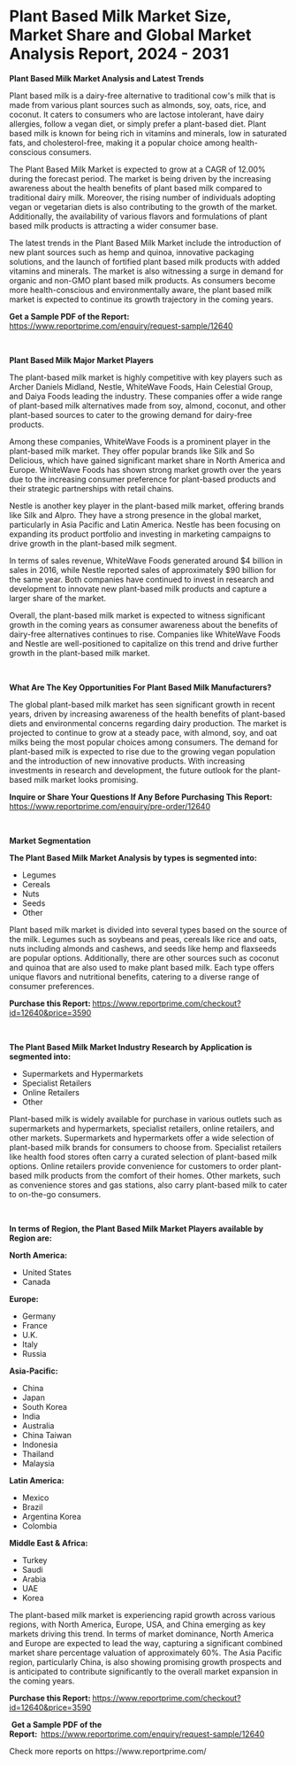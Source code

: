 <p><h1>Plant Based Milk Market Size, Market Share and Global Market Analysis Report, 2024 - 2031</h1></p><p><strong>Plant Based Milk Market Analysis and Latest Trends</strong></p>
<p><p>Plant based milk is a dairy-free alternative to traditional cow's milk that is made from various plant sources such as almonds, soy, oats, rice, and coconut. It caters to consumers who are lactose intolerant, have dairy allergies, follow a vegan diet, or simply prefer a plant-based diet. Plant based milk is known for being rich in vitamins and minerals, low in saturated fats, and cholesterol-free, making it a popular choice among health-conscious consumers.</p><p>The Plant Based Milk Market is expected to grow at a CAGR of 12.00% during the forecast period. The market is being driven by the increasing awareness about the health benefits of plant based milk compared to traditional dairy milk. Moreover, the rising number of individuals adopting vegan or vegetarian diets is also contributing to the growth of the market. Additionally, the availability of various flavors and formulations of plant based milk products is attracting a wider consumer base.</p><p>The latest trends in the Plant Based Milk Market include the introduction of new plant sources such as hemp and quinoa, innovative packaging solutions, and the launch of fortified plant based milk products with added vitamins and minerals. The market is also witnessing a surge in demand for organic and non-GMO plant based milk products. As consumers become more health-conscious and environmentally aware, the plant based milk market is expected to continue its growth trajectory in the coming years.</p></p>
<p><strong>Get a Sample PDF of the Report:&nbsp;</strong> <a href="https://www.reportprime.com/enquiry/request-sample/12640">https://www.reportprime.com/enquiry/request-sample/12640</a></p>
<p>&nbsp;</p>
<p><strong>Plant Based Milk Major Market Players</strong></p>
<p><p>The plant-based milk market is highly competitive with key players such as Archer Daniels Midland, Nestle, WhiteWave Foods, Hain Celestial Group, and Daiya Foods leading the industry. These companies offer a wide range of plant-based milk alternatives made from soy, almond, coconut, and other plant-based sources to cater to the growing demand for dairy-free products.</p><p>Among these companies, WhiteWave Foods is a prominent player in the plant-based milk market. They offer popular brands like Silk and So Delicious, which have gained significant market share in North America and Europe. WhiteWave Foods has shown strong market growth over the years due to the increasing consumer preference for plant-based products and their strategic partnerships with retail chains.</p><p>Nestle is another key player in the plant-based milk market, offering brands like Silk and Alpro. They have a strong presence in the global market, particularly in Asia Pacific and Latin America. Nestle has been focusing on expanding its product portfolio and investing in marketing campaigns to drive growth in the plant-based milk segment.</p><p>In terms of sales revenue, WhiteWave Foods generated around $4 billion in sales in 2016, while Nestle reported sales of approximately $90 billion for the same year. Both companies have continued to invest in research and development to innovate new plant-based milk products and capture a larger share of the market.</p><p>Overall, the plant-based milk market is expected to witness significant growth in the coming years as consumer awareness about the benefits of dairy-free alternatives continues to rise. Companies like WhiteWave Foods and Nestle are well-positioned to capitalize on this trend and drive further growth in the plant-based milk market.</p></p>
<p>&nbsp;</p>
<p><strong>What Are The Key Opportunities For Plant Based Milk Manufacturers?</strong></p>
<p><p>The global plant-based milk market has seen significant growth in recent years, driven by increasing awareness of the health benefits of plant-based diets and environmental concerns regarding dairy production. The market is projected to continue to grow at a steady pace, with almond, soy, and oat milks being the most popular choices among consumers. The demand for plant-based milk is expected to rise due to the growing vegan population and the introduction of new innovative products. With increasing investments in research and development, the future outlook for the plant-based milk market looks promising.</p></p>
<p><strong>Inquire or Share Your Questions If Any Before Purchasing This Report:</strong> <a href="https://www.reportprime.com/enquiry/pre-order/12640">https://www.reportprime.com/enquiry/pre-order/12640</a></p>
<p>&nbsp;</p>
<p><strong>Market Segmentation</strong></p>
<p><strong>The Plant Based Milk Market Analysis by types is segmented into:</strong></p>
<p><ul><li>Legumes</li><li>Cereals</li><li>Nuts</li><li>Seeds</li><li>Other</li></ul></p>
<p><p>Plant based milk market is divided into several types based on the source of the milk. Legumes such as soybeans and peas, cereals like rice and oats, nuts including almonds and cashews, and seeds like hemp and flaxseeds are popular options. Additionally, there are other sources such as coconut and quinoa that are also used to make plant based milk. Each type offers unique flavors and nutritional benefits, catering to a diverse range of consumer preferences.</p></p>
<p><strong>Purchase this Report:&nbsp;</strong><a href="https://www.reportprime.com/checkout?id=12640&price=3590">https://www.reportprime.com/checkout?id=12640&price=3590</a></p>
<p>&nbsp;</p>
<p><strong>The Plant Based Milk Market Industry Research by Application is segmented into:</strong></p>
<p><ul><li>Supermarkets and Hypermarkets</li><li>Specialist Retailers</li><li>Online Retailers</li><li>Other</li></ul></p>
<p><p>Plant-based milk is widely available for purchase in various outlets such as supermarkets and hypermarkets, specialist retailers, online retailers, and other markets. Supermarkets and hypermarkets offer a wide selection of plant-based milk brands for consumers to choose from. Specialist retailers like health food stores often carry a curated selection of plant-based milk options. Online retailers provide convenience for customers to order plant-based milk products from the comfort of their homes. Other markets, such as convenience stores and gas stations, also carry plant-based milk to cater to on-the-go consumers.</p></p>
<p>&nbsp;</p>
<p><strong>In terms of Region, the Plant Based Milk Market Players available by Region are:</strong></p>
<p>
    <p> <strong> North America: </strong>
        <ul>
            <li>United States</li>
            <li>Canada</li>
        </ul>
        </p> 
    <p> <strong> Europe: </strong>
        <ul>
            <li>Germany</li>
            <li>France</li>
            <li>U.K.</li>
            <li>Italy</li>
            <li>Russia</li>
        </ul>
        </p> 
    <p> <strong> Asia-Pacific: </strong>
        <ul>
            <li>China</li>
            <li>Japan</li>
            <li>South Korea</li>
            <li>India</li>
            <li>Australia</li>
            <li>China Taiwan</li>
            <li>Indonesia</li>
            <li>Thailand</li>
            <li>Malaysia</li>
        </ul>
        </p> 
    <p> <strong> Latin America: </strong>
        <ul>
            <li>Mexico</li>
            <li>Brazil</li>
            <li>Argentina Korea</li>
            <li>Colombia</li>
        </ul>
        </p> 
    <p> <strong> Middle East & Africa: </strong>
        <ul>
            <li>Turkey</li>
            <li>Saudi</li>
            <li>Arabia</li>
            <li>UAE</li>
            <li>Korea</li>
        </ul>
    </p>
    </p>
<p><p>The plant-based milk market is experiencing rapid growth across various regions, with North America, Europe, USA, and China emerging as key markets driving this trend. In terms of market dominance, North America and Europe are expected to lead the way, capturing a significant combined market share percentage valuation of approximately 60%. The Asia Pacific region, particularly China, is also showing promising growth prospects and is anticipated to contribute significantly to the overall market expansion in the coming years.</p></p>
<p><strong>Purchase this Report: </strong><a href="https://www.reportprime.com/checkout?id=12640&price=3590">https://www.reportprime.com/checkout?id=12640&price=3590</a></p>
<p>&nbsp;<strong>Get a Sample PDF of the Report:&nbsp;&nbsp;</strong><a href="https://www.reportprime.com/enquiry/request-sample/12640">https://www.reportprime.com/enquiry/request-sample/12640</a></p>
<p><strong></strong></p>
<p>Check more reports on https://www.reportprime.com/</p>